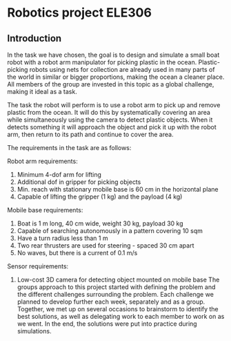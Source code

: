 # Robotics project ELE306

## Introduction

In the task we have chosen, the goal is to design and simulate a small boat robot with a robot
arm manipulator for picking plastic in the ocean. Plastic-picking robots using nets for collection
are already used in many parts of the world in similar or bigger proportions, making the ocean a
cleaner place. All members of the group are invested in this topic as a global challenge, making
it ideal as a task.

The task the robot will perform is to use a robot arm to pick up and remove plastic from the
ocean. It will do this by systematically covering an area while simultaneously using the camera
to detect plastic objects. When it detects something it will approach the object and pick it up
with the robot arm, then return to its path and continue to cover the area.

The requirements in the task are as follows:

Robot arm requirements:

1. Minimum 4-dof arm for lifting
2. Additional dof in gripper for picking objects
3. Min. reach with stationary mobile base is 60 cm in the horizontal plane
4. Capable of lifting the gripper (1 kg) and the payload (4 kg)

Mobile base requirements:

1. Boat is 1 m long, 40 cm wide, weight 30 kg, payload 30 kg
2. Capable of searching autonomously in a pattern covering 10 sqm
3. Have a turn radius less than 1 m
4. Two rear thrusters are used for steering - spaced 30 cm apart
5. No waves, but there is a current of 0.1 m/s

Sensor requirements:

1. Low-cost 3D camera for detecting object mounted on mobile base
The groups approach to this project started with defining the problem and the different challenges
surrounding the problem. Each challenge we planned to develop further each week, separately
and as a group. Together, we met up on several occasions to brainstorm to identify the best
solutions, as well as delegating work to each member to work on as we went. In the end, the
solutions were put into practice during simulations.

